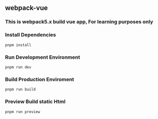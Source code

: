 ## webpack-vue

### This is webpack5.x build vue app, For learning purposes only

### Install Dependencies

```
pnpm install

```
### Run Development Environment

```
pnpm run dev

```

### Build Production Enviroment

```
pnpm run build

```

### Preview Build static Html

```
pnpm run preview

```
